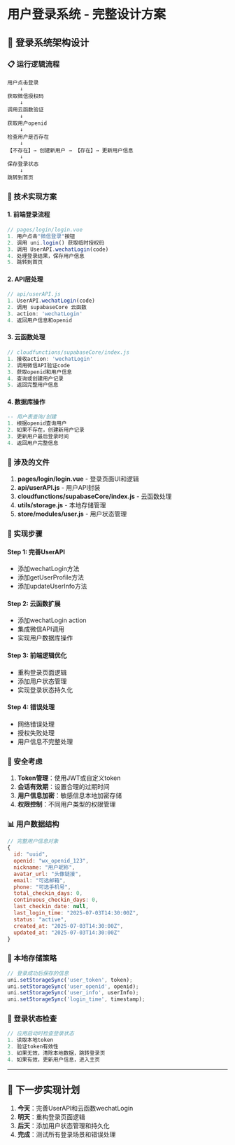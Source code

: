 # 用户登录系统 - 完整设计方案

## 🎯 登录系统架构设计

### 📋 运行逻辑流程

```
用户点击登录
    ↓
获取微信授权码
    ↓
调用云函数验证
    ↓
获取用户openid
    ↓
检查用户是否存在
    ↓
【不存在】→ 创建新用户 → 【存在】→ 更新用户信息
    ↓
保存登录状态
    ↓
跳转到首页
```

### 🔧 技术实现方案

#### 1. 前端登录流程
```javascript
// pages/login/login.vue
1. 用户点击"微信登录"按钮
2. 调用 uni.login() 获取临时授权码
3. 调用 UserAPI.wechatLogin(code) 
4. 处理登录结果，保存用户信息
5. 跳转到首页
```

#### 2. API层处理
```javascript
// api/userAPI.js
1. UserAPI.wechatLogin(code) 
2. 调用 supabaseCore 云函数
3. action: 'wechatLogin'
4. 返回用户信息和openid
```

#### 3. 云函数处理
```javascript
// cloudfunctions/supabaseCore/index.js
1. 接收action: 'wechatLogin'
2. 调用微信API验证code
3. 获取openid和用户信息
4. 查询或创建用户记录
5. 返回完整用户信息
```

#### 4. 数据库操作
```sql
-- 用户表查询/创建
1. 根据openid查询用户
2. 如果不存在，创建新用户记录
3. 更新用户最后登录时间
4. 返回用户完整信息
```

### 📁 涉及的文件

1. **pages/login/login.vue** - 登录页面UI和逻辑
2. **api/userAPI.js** - 用户API封装
3. **cloudfunctions/supabaseCore/index.js** - 云函数处理
4. **utils/storage.js** - 本地存储管理
5. **store/modules/user.js** - 用户状态管理

### 🎯 实现步骤

#### Step 1: 完善UserAPI
- 添加wechatLogin方法
- 添加getUserProfile方法
- 添加updateUserInfo方法

#### Step 2: 云函数扩展
- 添加wechatLogin action
- 集成微信API调用
- 实现用户数据库操作

#### Step 3: 前端逻辑优化
- 重构登录页面逻辑
- 添加用户状态管理
- 实现登录状态持久化

#### Step 4: 错误处理
- 网络错误处理
- 授权失败处理
- 用户信息不完整处理

### 🔐 安全考虑

1. **Token管理**：使用JWT或自定义token
2. **会话有效期**：设置合理的过期时间
3. **用户信息加密**：敏感信息本地加密存储
4. **权限控制**：不同用户类型的权限管理

### 📊 用户数据结构

```javascript
// 完整用户信息对象
{
  id: "uuid",
  openid: "wx_openid_123",
  nickname: "用户昵称",
  avatar_url: "头像链接",
  email: "可选邮箱",
  phone: "可选手机号",
  total_checkin_days: 0,
  continuous_checkin_days: 0,
  last_checkin_date: null,
  last_login_time: "2025-07-03T14:30:00Z",
  status: "active",
  created_at: "2025-07-03T14:30:00Z",
  updated_at: "2025-07-03T14:30:00Z"
}
```

### 🚀 本地存储策略

```javascript
// 登录成功后保存的信息
uni.setStorageSync('user_token', token);
uni.setStorageSync('user_openid', openid);
uni.setStorageSync('user_info', userInfo);
uni.setStorageSync('login_time', timestamp);
```

### 🔄 登录状态检查

```javascript
// 应用启动时检查登录状态
1. 读取本地token
2. 验证token有效性
3. 如果无效，清除本地数据，跳转登录页
4. 如果有效，更新用户信息，进入主页
```

---

## 🎯 下一步实现计划

1. **今天**：完善UserAPI和云函数wechatLogin
2. **明天**：重构登录页面逻辑
3. **后天**：添加用户状态管理和持久化
4. **完成**：测试所有登录场景和错误处理
